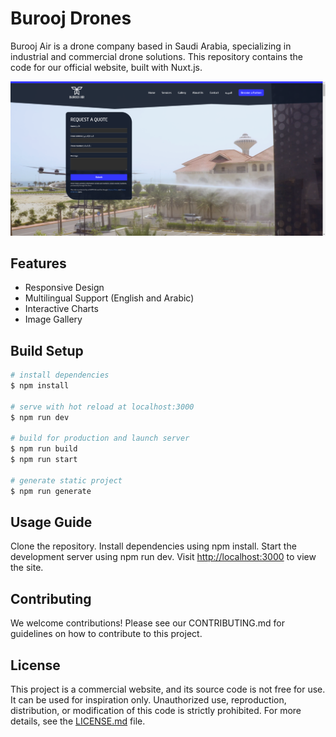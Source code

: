# Burooj Drones

Burooj Air is a drone company based in Saudi Arabia, specializing in industrial and commercial drone solutions. This repository contains the code for our official website, built with Nuxt.js.

![Screenshot of the website](screenshot.png)

## Features

-   Responsive Design
-   Multilingual Support (English and Arabic)
-   Interactive Charts
-   Image Gallery

## Build Setup

```bash
# install dependencies
$ npm install

# serve with hot reload at localhost:3000
$ npm run dev

# build for production and launch server
$ npm run build
$ npm run start

# generate static project
$ npm run generate
```

## Usage Guide

Clone the repository.
Install dependencies using npm install.
Start the development server using npm run dev.
Visit <http://localhost:3000> to view the site.

## Contributing

We welcome contributions! Please see our CONTRIBUTING.md for guidelines on how to contribute to this project.

## License

This project is a commercial website, and its source code is not free for use. It can be used for inspiration only. Unauthorized use, reproduction, distribution, or modification of this code is strictly prohibited. For more details, see the [LICENSE.md](LICENSE.md) file.
